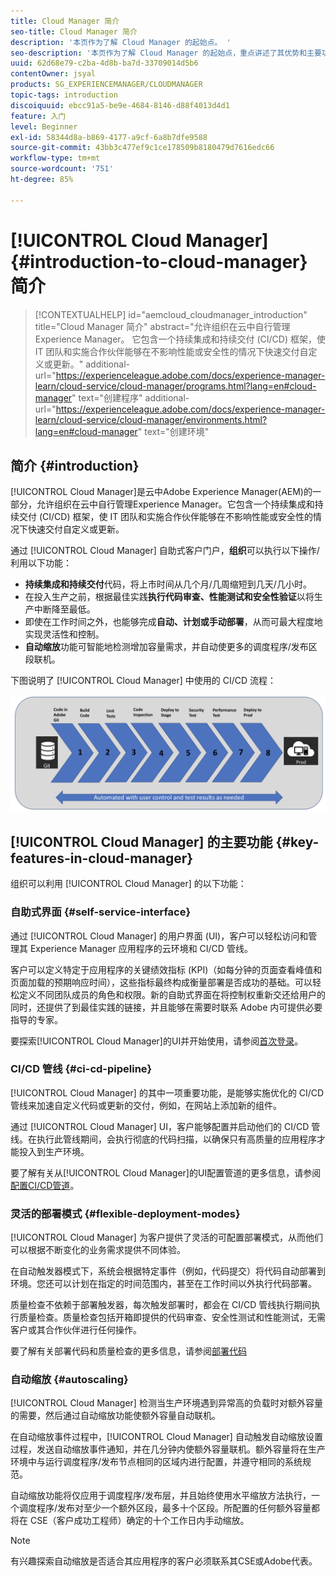 ```yaml
---
title: Cloud Manager 简介
seo-title: Cloud Manager 简介
description: '本页作为了解 Cloud Manager 的起始点。 '
seo-description: '本页作为了解 Cloud Manager 的起始点，重点讲述了其优势和主要功能。 '
uuid: 62d68e79-c2ba-4d8b-ba7d-33709014d5b6
contentOwner: jsyal
products: SG_EXPERIENCEMANAGER/CLOUDMANAGER
topic-tags: introduction
discoiquuid: ebcc91a5-be9e-4684-8146-d88f4013d4d1
feature: 入门
level: Beginner
exl-id: 58344d8a-b869-4177-a9cf-6a8b7dfe9588
source-git-commit: 43bb3c477ef9c1ce178509b8180479d7616edc66
workflow-type: tm+mt
source-wordcount: '751'
ht-degree: 85%

---
```


# [!UICONTROL Cloud Manager]{#introduction-to-cloud-manager} 简介

>[!CONTEXTUALHELP]
>id="aemcloud_cloudmanager_introduction"
>title="Cloud Manager 简介"
>abstract="允许组织在云中自行管理Experience Manager。 它包含一个持续集成和持续交付 (CI/CD) 框架，使 IT 团队和实施合作伙伴能够在不影响性能或安全性的情况下快速交付自定义或更新。"
>additional-url="https://experienceleague.adobe.com/docs/experience-manager-learn/cloud-service/cloud-manager/programs.html?lang=en#cloud-manager" text="创建程序"
>additional-url="https://experienceleague.adobe.com/docs/experience-manager-learn/cloud-service/cloud-manager/environments.html?lang=en#cloud-manager" text="创建环境"

## 简介 {#introduction}

[!UICONTROL Cloud Manager]是云中Adobe Experience Manager(AEM)的一部分，允许组织在云中自行管理Experience Manager。它包含一个持续集成和持续交付 (CI/CD) 框架，使 IT 团队和实施合作伙伴能够在不影响性能或安全性的情况下快速交付自定义或更新。

通过 [!UICONTROL Cloud Manager] 自助式客户门户，**组织**&#x200B;可以执行以下操作/利用以下功能：

* **持续集成和持续交付**&#x200B;代码，将上市时间从几个月/几周缩短到几天/几小时。
* 在投入生产之前，根据最佳实践&#x200B;**执行代码审查、性能测试和安全性验证**&#x200B;以将生产中断降至最低。
* 即使在工作时间之外，也能够完成&#x200B;**自动、计划或手动部署**，从而可最大程度地实现灵活性和控制。
* **自动缩放**&#x200B;功能可智能地检测增加容量需求，并自动使更多的调度程序/发布区段联机。

下图说明了 [!UICONTROL Cloud Manager] 中使用的 CI/CD 流程：

![](assets/screen_shot_2018-05-12at73843pm.png)

## [!UICONTROL Cloud Manager] 的主要功能 {#key-features-in-cloud-manager}

组织可以利用 [!UICONTROL Cloud Manager] 的以下功能：

### 自助式界面 {#self-service-interface}

通过 [!UICONTROL Cloud Manager] 的用户界面 (UI)，客户可以轻松访问和管理其 Experience Manager 应用程序的云环境和 CI/CD 管线。

客户可以定义特定于应用程序的关键绩效指标 (KPI)（如每分钟的页面查看峰值和页面加载的预期响应时间），这些指标最终构成衡量部署是否成功的基础。可以轻松定义不同团队成员的角色和权限。新的自助式界面在将控制权重新交还给用户的同时，还提供了到最佳实践的链接，并且能够在需要时联系 Adobe 内可提供必要指导的专家。

要探索[!UICONTROL Cloud Manager]的UI并开始使用，请参阅[首次登录](https://helpx.adobe.com/experience-manager/cloud-manager/using/first-time-login.html)。

### CI/CD 管线 {#ci-cd-pipeline}

[!UICONTROL Cloud Manager] 的其中一项重要功能，是能够实施优化的 CI/CD 管线来加速自定义代码或更新的交付，例如，在网站上添加新的组件。

通过 [!UICONTROL Cloud Manager] UI，客户能够配置并启动他们的 CI/CD 管线。在执行此管线期间，会执行彻底的代码扫描，以确保只有高质量的应用程序才能投入到生产环境。

要了解有关从[!UICONTROL Cloud Manager]的UI配置管道的更多信息，请参阅[配置CI/CD管道](https://helpx.adobe.com/experience-manager/cloud-manager/using/configuring-pipeline.html)。

### 灵活的部署模式 {#flexible-deployment-modes}

[!UICONTROL Cloud Manager] 为客户提供了灵活的可配置部署模式，从而他们可以根据不断变化的业务需求提供不同体验。

在自动触发器模式下，系统会根据特定事件（例如，代码提交）将代码自动部署到环境。您还可以计划在指定的时间范围内，甚至在工作时间以外执行代码部署。

质量检查不依赖于部署触发器，每次触发部署时，都会在 CI/CD 管线执行期间执行质量检查。质量检查包括开箱即提供的代码审查、安全性测试和性能测试，无需客户或其合作伙伴进行任何操作。

要了解有关部署代码和质量检查的更多信息，请参阅[部署代码](deploying-code.md)

### 自动缩放 {#autoscaling}

[!UICONTROL Cloud Manager] 检测当生产环境遇到异常高的负载时对额外容量的需要，然后通过自动缩放功能使额外容量自动联机。

在自动缩放事件过程中，[!UICONTROL Cloud Manager] 自动触发自动缩放设置过程，发送自动缩放事件通知，并在几分钟内使额外容量联机。额外容量将在生产环境中与运行调度程序/发布节点相同的区域内进行配置，并遵守相同的系统规范。

自动缩放功能将仅应用于调度程序/发布层，并且始终使用水平缩放方法执行，一个调度程序/发布对至少一个额外区段，最多十个区段。所配置的任何额外容量都将在 CSE（客户成功工程师）确定的十个工作日内手动缩放。

>[!NOTE]
>有兴趣探索自动缩放是否适合其应用程序的客户必须联系其CSE或Adobe代表。
